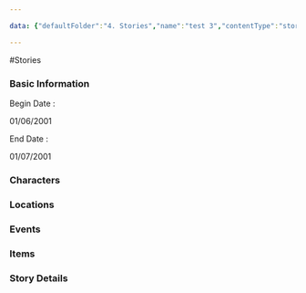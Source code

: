 ```yaml
---

data: {"defaultFolder":"4. Stories","name":"test 3","contentType":"stories","template":{"BasicInformation":{"Name":{"value":null,"type":"text"},"BeginDate":{"value":"<p>01/06/2001</p>","type":"text"},"EndDate":{"value":"<p>01/07/2001</p>","type":"text"},"Synopsis":{"value":null,"type":"textarea"}},"Characters":{"Characters":{"value":null,"type":"array:text"}},"Locations":{"Locations":{"value":null,"type":"array:text"}},"Events":{"Event":{"value":null,"type":"array:text"}},"Items":{"Items":{"value":null,"type":"array:text"}},"StoryDetails":{"StoryDetails":{"value":null,"type":"array:textarea"}},"AdditionalNotes":{"value":null,"type":"textarea"}}}

---
```


#Stories

<div class="section level-3"><h3 class="section-header">Basic Information</h3><div class="section-content"><div class="content-container"><div class="field-container field-type-text"><div class="field-label">Begin Date : </div><div class="field-value text-value"><p>01/06/2001</p></div></div><div class="field-container field-type-text"><div class="field-label">End Date : </div><div class="field-value text-value"><p>01/07/2001</p></div></div></div></div></div><div class="section-separator"></div><div class="section level-3"><h3 class="section-header">Characters</h3><div class="section-content"><div class="content-container"></div></div></div><div class="section-separator"></div><div class="section level-3"><h3 class="section-header">Locations</h3><div class="section-content"><div class="content-container"></div></div></div><div class="section-separator"></div><div class="section level-3"><h3 class="section-header">Events</h3><div class="section-content"><div class="content-container"></div></div></div><div class="section-separator"></div><div class="section level-3"><h3 class="section-header">Items</h3><div class="section-content"><div class="content-container"></div></div></div><div class="section-separator"></div><div class="section level-3"><h3 class="section-header">Story Details</h3><div class="section-content"><div class="content-container"></div></div></div><div class="section-separator"></div>
